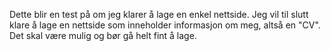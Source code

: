 Dette blir en test på om jeg klarer å lage en enkel nettside. Jeg vil til slutt klare å lage en nettside som inneholder informasjon om meg, altså en "CV". Det skal være mulig og
bør gå helt fint å lage. 
